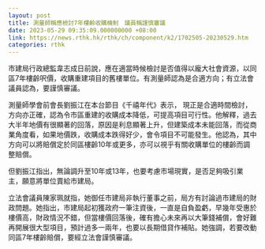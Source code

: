 ```yaml
---
layout: post
title: 測量師稱應檢討7年樓齡收購機制　議員稱謹慎審議
date: 2023-05-29 09:35:09.000000000 +08:00
link: https://news.rthk.hk/rthk/ch/component/k2/1702505-20230529.htm
categories: rthk
---
```


市建局行政總監韋志成日前說，應在適當時候檢討是否值得以龐大社會資源，以同區7年樓齡呎價，收購重建項目的舊樓單位。有測量師認為是合適方向；有立法會議員認為，要謹慎審議。

測量師學會前會長劉振江在本台節目《千禧年代》表示， 現正是合適時間檢討，方向亦正確，認為令市區重建的收購成本降低，可提高項目可行性。他解釋，過去大半年地價有很顯著的回落，原因是利息顯著上升，但建築成本未能回落，而從商業角度看，如果地價跌，收購成本跌得好少，會令項目不可能發生。他認為，其中方向可以將賠償定於同區樓齡10年或更多，亦可以視乎有關收購單位的樓齡而調整賠償。

但劉振江指出，無論調升至10年或13年，也要考慮市場現實，是否足夠吸引業主，願意將單位賣給市建局。

立法會議員陳家珮就指，她御任市建局非執行董事之前，局方有討論過市建局的財政問題。她指出，市建局起初獲政府一筆注資後，一直是自負盈虧，早幾年受惠於樓價高，財政情況不錯，但當樓價回落後，確有擔心未來再以大筆錢補償，會好難再開展很大型項目，預計過多一兩年，也要以長期借貸作補貼。她強調，若要改動同區7年樓齡賠償，要經立法會謹慎審議。
